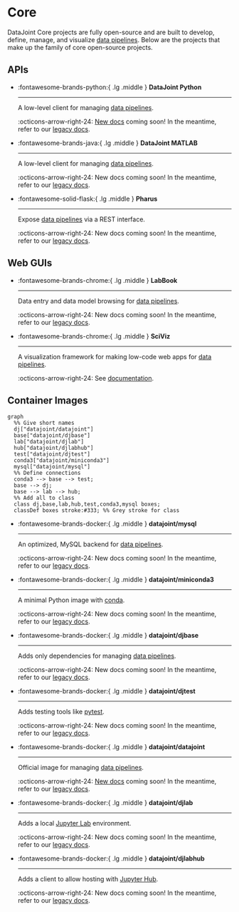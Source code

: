 # Core

DataJoint Core projects are fully open-source and are built to develop, define, manage,
and visualize [data pipelines](./getting-started/data-pipelines). Below are the projects that
make up the family of core open-source projects.

## APIs

<div class="grid cards" markdown>

-   :fontawesome-brands-python:{ .lg .middle } **DataJoint Python**

    ---

    A low-level client for managing [data pipelines](./glossary#data-pipeline).

    :octicons-arrow-right-24: [New docs](./datajoint-python/) coming soon!  In the meantime, refer to our [legacy docs](https://docs.datajoint.org/python/).

-   :fontawesome-brands-java:{ .lg .middle } **DataJoint MATLAB**

    ---

    A low-level client for managing [data pipelines](./glossary#data-pipeline).

    :octicons-arrow-right-24: New docs coming soon!  In the meantime, refer to our [legacy docs](https://docs.datajoint.org/matlab/).

-   :fontawesome-solid-flask:{ .lg .middle } **Pharus**

    ---

    Expose [data pipelines](./glossary#data-pipeline) via a REST interface.

    :octicons-arrow-right-24: New docs coming soon!  In the meantime, refer to our [legacy docs](./pharus/).

</div>

## Web GUIs

<div class="grid cards" markdown>

-   :fontawesome-brands-chrome:{ .lg .middle } **LabBook**

    ---

    Data entry and data model browsing for [data pipelines](./glossary#data-pipeline).

    :octicons-arrow-right-24: New docs coming soon!  In the meantime, refer to our [legacy docs](./datajoint-labbook/).

-   :fontawesome-brands-chrome:{ .lg .middle } **SciViz**

    ---

    A visualization framework for making low-code web apps for 
    [data pipelines](./glossary#data-pipeline).

    :octicons-arrow-right-24: See [documentation](./sci-viz/).

</div>

## Container Images

``` mermaid
graph
  %% Give short names
  dj["datajoint/datajoint"]
  base["datajoint/djbase"]
  lab["datajoint/djlab"]
  hub["datajoint/djlabhub"]
  test["datajoint/djtest"]
  conda3["datajoint/miniconda3"]
  mysql["datajoint/mysql"]
  %% Define connections
  conda3 --> base --> test;
  base --> dj;
  base --> lab --> hub;
  %% Add all to class
  class dj,base,lab,hub,test,conda3,mysql boxes;
  classDef boxes stroke:#333; %% Grey stroke for class
```

<div class="grid cards" markdown>

-   :fontawesome-brands-docker:{ .lg .middle } **datajoint/mysql**

    ---

    An optimized, MySQL backend for [data pipelines](./glossary#data-pipeline).

    :octicons-arrow-right-24: New docs coming soon! In the meantime, refer to our [legacy docs](https://github.com/datajoint/mysql-docker#mysql-for-datajoint).

-   :fontawesome-brands-docker:{ .lg .middle } **datajoint/miniconda3**

    ---

    A minimal Python image with [conda](https://docs.conda.io/en/latest/).

    :octicons-arrow-right-24: New docs coming soon!  In the meantime, refer to our [legacy docs](./miniconda3-docker/).

-   :fontawesome-brands-docker:{ .lg .middle } **datajoint/djbase**

    ---

    Adds only dependencies for managing [data pipelines](./glossary#data-pipeline).

    :octicons-arrow-right-24: New docs coming soon!  In the meantime, refer to our [legacy docs](./djbase-docker/).

-   :fontawesome-brands-docker:{ .lg .middle } **datajoint/djtest**

    ---

    Adds testing tools like [pytest](https://docs.pytest.org/en/7.1.x/).

    :octicons-arrow-right-24: New docs coming soon!  In the meantime, refer to our [legacy docs](./djtest-docker/).

-   :fontawesome-brands-docker:{ .lg .middle } **datajoint/datajoint**

    ---

    Official image for managing [data pipelines](./glossary#data-pipeline).

    :octicons-arrow-right-24: [New docs](./datajoint-python/) coming soon!  In the meantime, refer to our [legacy docs](https://docs.datajoint.org/python/).

-   :fontawesome-brands-docker:{ .lg .middle } **datajoint/djlab**

    ---

    Adds a local [Jupyter Lab](https://jupyterlab.readthedocs.io/en/stable/) environment.

    :octicons-arrow-right-24: New docs coming soon!  In the meantime, refer to our [legacy docs](./djlab-docker/).

-   :fontawesome-brands-docker:{ .lg .middle } **datajoint/djlabhub**

    ---

    Adds a client to allow hosting with [Jupyter Hub](https://jupyter.org/hub).

    :octicons-arrow-right-24: New docs coming soon!  In the meantime, refer to our [legacy docs](./djlabhub-docker/).

</div>
